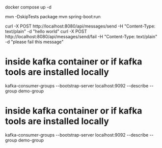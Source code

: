 docker compose up -d

mvn -DskipTests package
mvn spring-boot:run

curl -X POST http://localhost:8080/api/messages/send -H "Content-Type: text/plain" -d "hello world"
curl -X POST http://localhost:8080/api/messages/send/fail -H "Content-Type: text/plain" -d "please fail this message"


# inside kafka container or if kafka tools are installed locally
kafka-consumer-groups --bootstrap-server localhost:9092 --describe --group demo-group

# inside kafka container or if kafka tools are installed locally
kafka-consumer-groups --bootstrap-server localhost:9092 --describe --group demo-group
